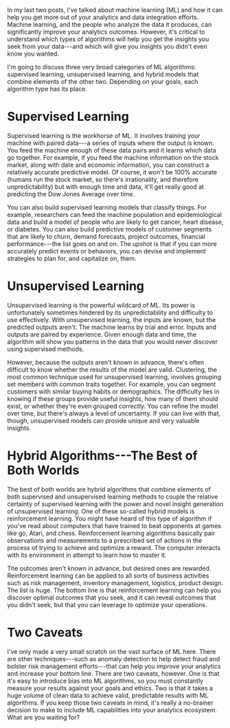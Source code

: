 In my last two posts, I've talked about machine learning (ML) and how it
can help you get more out of your analytics and data integration
efforts. Machine learning, and the people who analyze the data it
produces, can significantly improve your analytics outcomes. However,
it's critical to understand which types of algorithms will help you get
the insights you seek from your data---and which will give you insights
you didn't even know you wanted.

I'm going to discuss three very broad categories of ML algorithms:
supervised learning, unsupervised learning, and hybrid models that
combine elements of the other two. Depending on your goals, each
algorithm type has its place.

Supervised Learning
===================

Supervised learning is the workhorse of ML. It involves training your
machine with paired data---a series of inputs where the output is known.
You feed the machine enough of these data pairs and it learns which data
go together. For example, if you feed the machine information on the
stock market, along with date and economic information, you can
construct a relatively accurate predictive model. Of course, it won't be
100% accurate (humans run the stock market, so there's irrationality,
and therefore unpredictability) but with enough time and data, it'll get
really good at predicting the Dow Jones Average over time.

You can also build supervised learning models that classify things. For
example, researchers can feed the machine population and epidemiological
data and build a model of people who are likely to get cancer, heart
disease, or diabetes. You can also build predictive models of customer
segments that are likely to churn, demand forecasts, project outcomes,
financial performance---the list goes on and on. The upshot is that if
you can more accurately predict events or behaviors, you can devise and
implement strategies to plan for, and capitalize on, them.

Unsupervised Learning
=====================

Unsupervised learning is the powerful wildcard of ML. Its power is
unfortunately sometimes hindered by its unpredictability and difficulty
to use effectively. With unsupervised learning, the inputs are known,
but the predicted outputs aren't. The machine learns by trial and error.
Inputs and outputs are paired by experience. Given enough data and time,
the algorithm will show you patterns in the data that you would never
discover using supervised methods.

However, because the outputs aren't known in advance, there's often
difficult to know whether the results of the model are valid.
Clustering, the most common technique used for unsupervised learning,
involves grouping set members with common traits together. For example,
you can segment customers with similar buying habits or demographics.
The difficulty lies in knowing if these groups provide useful insights,
how many of them should exist, or whether they're even grouped
correctly. You can refine the model over time, but there's always a
level of uncertainty. If you can live with that, though, unsupervised
models can provide unique and very valuable insights.

Hybrid Algorithms---The Best of Both Worlds
===========================================

The best of both worlds are hybrid algorithms that combine elements of
both supervised and unsupervised learning methods to couple the relative
certainty of supervised learning with the power and novel insight
generation of unsupervised learning. One of these so-called hybrid
models is reinforcement learning. You might have heard of this type of
algorithm if you've read about computers that have trained to beat
opponents at games like go, Atari, and chess. Reinforcement learning
algorithms basically pair observations and measurements to a prescribed
set of actions in the process of trying to achieve and optimize a
reward. The computer interacts with its environment in attempt to learn
how to master it.

The outcomes aren't known in advance, but desired ones are rewarded.
Reinforcement learning can be applied to all sorts of business
activities such as risk management, inventory management, logistics,
product design. The list is huge. The bottom line is that reinforcement
learning can help you discover optimal outcomes that you seek, and it
can reveal outcomes that you didn't seek, but that you can leverage to
optimize your operations.

Two Caveats
===========

I've only made a very small scratch on the vast surface of ML here.
There are other techniques---such as anomaly detection to help detect
fraud and bolster risk management efforts---that can help you improve
your analytics and increase your bottom line. There are two caveats,
however. One is that it's easy to introduce bias into ML algorithms, so
you must constantly measure your results against your goals and ethics.
Two is that it takes a huge volume of clean data to achieve valid,
predictable results with ML algorithms. If you keep those two caveats in
mind, it's really a no-brainer decision to make to include ML
capabilities into your analytics ecosystem. What are you waiting for?
